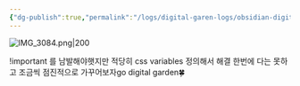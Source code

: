 ```yaml
---
{"dg-publish":true,"permalink":"/logs/digital-garen-logs/obsidian-digital-garden/","created":"2024-08-21"}
---
```


![IMG_3084.png|200](/img/user/IMG_3084.png)

!important 를 남발해야햇지만 적당히 css variables 정의해서 해결
한번에 다는 못하고 조금씩 점진적으로 가꾸어보자go digital garden🍀